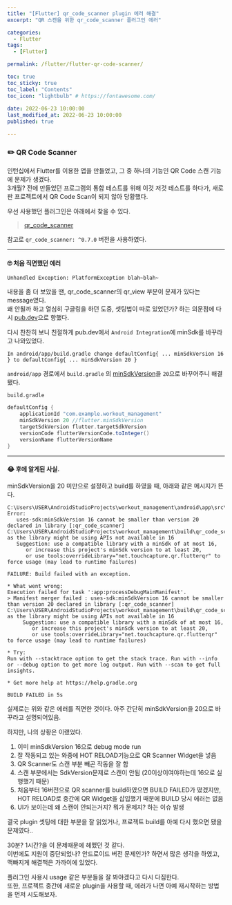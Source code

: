 ```yaml
---
title: "[Flutter] qr_code_scanner plugin 에러 해결"
excerpt: "QR 스캔을 위한 qr_code_scanner 플러그인 에러"

categories:
  - Flutter
tags:
  - [Flutter]

permalink: /flutter/flutter-qr-code-scanner/

toc: true
toc_sticky: true
toc_label: "Contents"
toc_icon: "lightbulb" # https://fontawesome.com/
 
date: 2022-06-23 10:00:00
last_modified_at: 2022-06-23 10:00:00
published: true

---  
```


### ✏️ QR Code Scanner

인턴십에서 Flutter를 이용한 앱을 만들었고, 그 중 하나의 기능인 QR Code 스캔 기능에 문제가 생겼다.  
3개월? 전에 만들었던 프로그램의 통합 테스트를 위해 이것 저것 테스트를 하다가, 새로 판 프로젝트에서 QR Code Scan이 되지 않아 당황했다.  

우선 사용했던 플러그인은 아래에서 찾을 수 있다.  
> [qr_code_scanner](https://pub.dev/packages/qr_code_scanner)  

참고로 `qr_code_scanner: ^0.7.0` 버전을 사용하였다.  

---  

#### 🙄 처음 직면했던 에러  

`Unhandled Exception: PlatformException blah~blah~`  

내용을 좀 더 보았을 땐, qr_code_scanner의 qr_view 부분이 문제가 있다는 message였다.  
왜 안될까 하고 열심히 구글링을 하던 도중, 셋팅법이 따로 있었던가? 하는 의문점에 다시 [pub.dev](https://pub.dev/)으로 향했다.  

다시 찬찬히 보니 친절하게 pub.dev에서 `Android Integration`에 minSdk를 바꾸라고 나와있었다.  

```
In android/app/build.gradle change defaultConfig{ ... minSdkVersion 16 } to defaultConfig{ ... minSdkVersion 20 }
```  

`android/app` 경로에서 `build.gradle` 의 <u>minSdkVersion</u>을 `20`으로 바꾸어주니 해결됐다.  

`build.gradle`  

```gradle
defaultConfig {
    applicationId "com.example.workout_management"
    minSdkVersion 20 //flutter.minSdkVersion
    targetSdkVersion flutter.targetSdkVersion
    versionCode flutterVersionCode.toInteger()
    versionName flutterVersionName
}
```  

---   

#### 😂 후에 알게된 사실.  

minSdkVersion을 20 미만으로 설정하고 build를 하였을 때, 아래와 같은 메시지가 뜬다.  

```
C:\Users\USER\AndroidStudioProjects\workout_management\android\app\src\debug\AndroidManifest.xml Error:
   uses-sdk:minSdkVersion 16 cannot be smaller than version 20 declared in library [:qr_code_scanner] C:\Users\USER\AndroidStudioProjects\workout_management\build\qr_code_scanner\intermediates\library_manifest\debug\AndroidManifest.xml as the library might be using APIs not available in 16
   Suggestion: use a compatible library with a minSdk of at most 16,
      or increase this project's minSdk version to at least 20,
      or use tools:overrideLibrary="net.touchcapture.qr.flutterqr" to force usage (may lead to runtime failures)

FAILURE: Build failed with an exception.

* What went wrong:
Execution failed for task ':app:processDebugMainManifest'.
> Manifest merger failed : uses-sdk:minSdkVersion 16 cannot be smaller than version 20 declared in library [:qr_code_scanner] C:\Users\USER\AndroidStudioProjects\workout_management\build\qr_code_scanner\intermediates\library_manifest\debug\AndroidManifest.xml as the library might be using APIs not available in 16
     Suggestion: use a compatible library with a minSdk of at most 16,
        or increase this project's minSdk version to at least 20,
        or use tools:overrideLibrary="net.touchcapture.qr.flutterqr" to force usage (may lead to runtime failures)

* Try:
Run with --stacktrace option to get the stack trace. Run with --info or --debug option to get more log output. Run with --scan to get full insights.

* Get more help at https://help.gradle.org

BUILD FAILED in 5s
```

실제로는 위와 같은 에러를 직면한 것이다. 아주 간단히 minSdkVersion을 20으로 바꾸라고 설명되어있음.  

하지만, 나의 상황은 이랬었다.  
1. 이미 minSdkVersion 16으로 debug mode run  
1. 잘 작동되고 있는 와중에 HOT RELOAD기능으로 QR Scanner Widget을 넣음
1. QR Scanner도 스캔 부분 빼곤 작동을 잘 함
1. 스캔 부분에서는 SdkVersion문제로 스캔이 안됨 (20이상이여야하는데 16으로 실행했기 때문)
1. 처음부터 16버전으로 QR scanner를 build하였으면 BUILD FAILED가 떴겠지만, HOT RELOAD로 중간에 QR Widget을 삽입했기 때문에 BUILD 당시 에러는 없음
1. UI가 보이는데 왜 스캔이 안되는거지? 뭐가 문제지? 하는 이슈 발생

결국 plugin 셋팅에 대한 부분을 잘 읽었거나, 프로젝트 build를 아예 다시 했으면 됐을 문제였다..  

30분? 1시간?을 이 문제때문에 헤맸던 것 같다.  
이번에도 지원이 중단되었나? 안드로이드 버전 문제인가? 하면서 많은 생각을 하였고, 맥빠지게 해결책은 가까이에 있었다.  

플러그인 사용시 usage 같은 부분들을 잘 봐야겠다고 다시 다짐한다.  
또한, 프로젝트 중간에 새로운 plugin을 사용할 때, 에러가 나면 아예 재시작하는 방법을 먼저 시도해보자.  